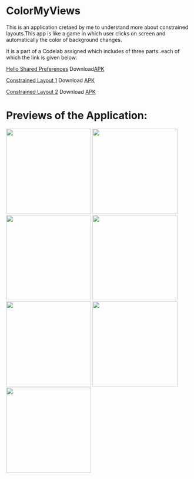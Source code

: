 # ColorMyViews
This is an application cretaed by me to understand more about constrained layouts.This app is like a game in which user clicks on screen and automatically the color of background changes.

It is a part of a Codelab assigned which includes of three parts..each of which the link is given below:

[Hello Shared Preferences](https://github.com/sarthak5620/HelloShared_Preferences)    Download[APK](https://github.com/sarthak5620/HelloShared_Preferences/blob/master/helloSharedPreferences.apk)

[Constrained Layout 1](https://github.com/sarthak5620/ConstraintLayout1)    Download [APK](https://github.com/sarthak5620/ConstraintLayout1/blob/master/ConstraintLayout1.apk)

[Constrained Layout 2](https://github.com/sarthak5620/ColorMyViews)    Download [APK](https://github.com/sarthak5620/ColorMyViews/blob/master/ColorMyViews.apk)

# Previews of the Application:

<img width="231" alt="" src="https://user-images.githubusercontent.com/66621092/117609668-09012e00-b17e-11eb-9ba1-dacdd100f815.jpeg">
<img width="231" alt="" src="https://user-images.githubusercontent.com/66621092/117609664-07d00100-b17e-11eb-9cc5-bd70bf72a20b.jpeg">
<img width="231" alt="" src="https://user-images.githubusercontent.com/66621092/117609669-0999c480-b17e-11eb-8e61-99926b385639.jpeg">
<img width="231" alt="" src="https://user-images.githubusercontent.com/66621092/117609641-0272b680-b17e-11eb-9d5b-42652d0f0acf.jpeg">
<img width="231" alt="" src="https://user-images.githubusercontent.com/66621092/117609651-04d51080-b17e-11eb-893a-c27785cb137d.jpeg">
<img width="231" alt="" src="https://user-images.githubusercontent.com/66621092/117609654-06063d80-b17e-11eb-8415-506f1be44bcc.jpeg">
<img width="231" alt="" src="https://user-images.githubusercontent.com/66621092/117609658-069ed400-b17e-11eb-8456-9c2d1a0ff875.jpeg">
